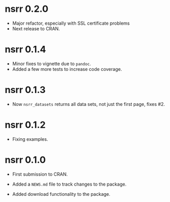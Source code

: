 # nsrr 0.2.0

- Major refactor, especially with SSL certificate problems
- Next release to CRAN.

# nsrr 0.1.4

- Minor fixes to vignette due to `pandoc`. 
- Added a few more tests to increase code coverage.

# nsrr 0.1.3

- Now `nsrr_datasets` returns all data sets, not just the first page, fixes #2.

# nsrr 0.1.2

- Fixing examples.

# nsrr 0.1.0

* First submission to CRAN. 
* Added a `NEWS.md` file to track changes to the package.

* Added download functionality to the package.

